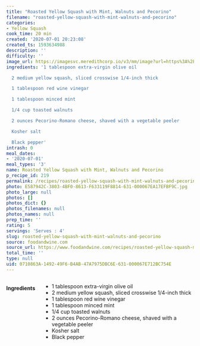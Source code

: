 ```yaml
---
title: "Roasted Yellow Squash with Mint, Walnuts and Pecorino"
filename: "roasted-yellow-squash-with-mint-walnuts-and-pecorino"
categories:
- Yellow Squash
cook_time: 20 min
created: '2020-07-01 20:23:08'
created_ts: 1593634988
description: ''
difficulty: ''
image_url: https://imagesvc.meredithcorp.io/v3/mm/image?url=https%3A%2F%2Fcdn-image.foodandwine.com%2Fsites%2Fdefault%2Ffiles%2Fstyles%2Fmedium_2x%2Fpublic%2F201311-r-xl-roasted-yellow-squash-with-mint-walnuts-and-pecorino.jpg%3Fitok%3D0vnydExC&w=700&c=sc&poi=face&q=85
ingredients: '1 tablespoon extra-virgin olive oil

  2 medium yellow squash, sliced crosswise 1/4-inch thick

  1 tablespoon red wine vinegar

  1 tablespoon minced mint

  1/4 cup toasted walnuts

  2 ounces Pecorino-Romano cheese, shaved with a vegetable peeler

  Kosher salt

  Black pepper'
intrash: 0
meal_dates:
- '2020-07-01'
meal_types: '3'
name: Roasted Yellow Squash with Mint, Walnuts and Pecorino
p_recipe_id: 219
permalink: /recipes/roasted-yellow-squash-with-mint-walnuts-and-pecorino
photo: E587942C-3803-4BF0-8613-F633119F8814-631-000067EA17EFBF9C.jpg
photo_large: null
photos: []
photos_dict: {}
photos_filenames: null
photos_names: null
prep_time: ''
rating: 5
servings: 'Serves : 4'
slug: roasted-yellow-squash-with-mint-walnuts-and-pecorino
source: foodandwine.com
source_url: https://www.foodandwine.com/recipes/roasted-yellow-squash-mint-walnuts-and-pecorino
total_time: ''
type: null
uid: 0710863A-1492-49F6-B4AB-47A7975DBC6E-631-000067E712BC754E
---
```

<div class="large-8 medium-7 columns" id="writeup">	</div><!-- #writeup -->
</div><!-- #row-one -->
<div class="row" id="row-two">	<div class="medium-4 small-5 columns"><h4 id="ingredients">Ingredients</h4><div class="box box-ingredients content"><ul>
<li>1 tablespoon extra-virgin olive oil</li>
<li>2 medium yellow squash, sliced crosswise 1/4-inch thick</li>
<li>1 tablespoon red wine vinegar</li>
<li>1 tablespoon minced mint</li>
<li>1/4 cup toasted walnuts</li>
<li>2 ounces Pecorino-Romano cheese, shaved with a vegetable peeler</li>
<li>Kosher salt</li>
<li>Black pepper</li>
</ul>
</div>	</div>	<div class="medium-6 small-7 columns">	</div>	<div class="medium-2 columns" id="photo-sidebar">